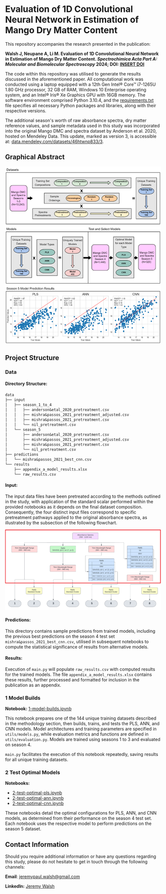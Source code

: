 # Evaluation of 1D Convolutional Neural Network in Estimation of Mango Dry Matter Content

This repository accompanies the research presented in the publication:

**Walsh J, Neupane A, Li M. Evaluation of 1D Convolutional Neural Network in Estimation of Mango Dry Matter Content. *Spectrochimica Acta Part A: Molecular and Biomolecular Spectroscopy* 2024; DOI: [INSERT DOI]()**

The code within this repository was utilised to generate the results discussed in the aforementioned paper. All computational work was conducted using a laptop equipped with a 12th Gen Intel® Core™ i7-1265U 1.80 GHz processor, 32 GB of RAM, Windows 10 Enterprise operating system, and an Intel® Iris® Xe Graphics GPU with 16GB memory. The software environment comprised Python 3.10.4, and the [requirements.txt](requirements.txt) file specifies all necessary Python packages and libraries, along with their respective versions.

The additional season's worth of raw absorbance spectra, dry matter reference values, and sample metadata used in this study was incorporated into the original Mango DMC and spectra dataset by Anderson et al. 2020, hosted on Mendeley Data. This update, marked as version 3, is accessible at:  [data.mendeley.com/datasets/46htwnp833/3](https://data.mendeley.com/datasets/46htwnp833/3).


## Graphical Abstract
![Graphical Abstract](figures/graphical_abstract.png "Graphical Abstract")


## Project Structure

### Data

#### Directory Structure:
```
data
├── input
│   ├── season_1_to_4
│   │   ├── anderson&etal_2020_pretreatment.csv
│   │   ├── mishra&passos_2021_pretreatment_adjusted.csv
│   │   ├── mishra&passos_2021_pretreatment.csv
│   │   └── nil_pretreatment.csv
│   └── season_5
│       ├── anderson&etal_2020_pretreatment.csv
│       ├── mishra&passos_2021_pretreatment_adjusted.csv
│       ├── mishra&passos_2021_pretreatment.csv
│       └── nil_pretreatment.csv
├── predictions
│   └── mishra&passos_2021_best_cnn.csv
└── results
    ├── appendix_a_model_results.xlsx
    └── raw_results.csv
```

#### Input:
The input data files have been pretreated according to the methods outlined in the study, with application of the standard scalar performed within the provided notebooks as it depends on the final dataset composition. Consequently, the four distinct input files correspond to specific pretreatment pathways applied to the original absorbance spectra, as illustrated by the subsection of the following flowchart.

![Figure 2](figures/figure_2.png "Figure 2")

#### Predictions:
This directory contains sample predictions from trained models, including the previous best predictions on the season 4 test set `mishra&passos_2021_best_cnn.csv`, utilised in subsequent notebooks to compute the statistical significance of results from alternative models.

#### Results:
Execution of `main.py` will populate `raw_results.csv` with computed results for the trained models. The file `appendix_a_model_results.xlsx` contains these results, further processed and formatted for inclusion in the publication as an appendix.


### 1 Model Builds

**Notebook:** [1-model-builds.ipynb](1-model-builds.ipynb)

This notebook prepares one of the 144 unique training datasets described in the methodology section, then builds, trains, and tests the PLS, ANN, and CNN models. Model architectures and training parameters are specified in `utils/models.py`, while evaluation metrics and functions are defined in `utils/evaluation.py`. Models are trained using seasons 1 to 3 and evaluated on season 4.

`main.py` facilitates the execution of this notebook repeatedly, saving results for all unique training datasets.



### 2 Test Optimal Models

**Notebooks:** 
- [2-test-optimal-pls.ipynb](2-test-optimal-pls.ipynb)
- [2-test-optimal-ann.ipynb](2-test-optimal-ann.ipynb)
- [2-test-optimal-cnn.ipynb](2-test-optimal-cnn.ipynb)

These notebooks detail the optimal configurations for PLS, ANN, and CNN models, as determined from their performance on the season 4 test set. Each notebook uses the respective model to perform predictions on the season 5 dataset.


## Contact Information
Should you require additional information or have any questions regarding this study, please do not hesitate to get in touch through the following channels:

**Email**: jeremypaul.walsh@gmail.com

**LinkedIn:** [Jeremy Walsh](https://www.linkedin.com/in/jeremy-walsh-b64ba8142/)